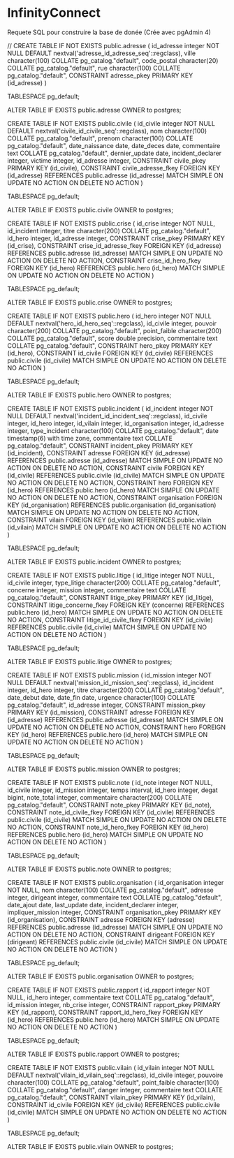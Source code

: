 # InfinityConnect


Requete SQL pour construire la base de donée (Crée avec pgAdmin 4)


// CREATE TABLE IF NOT EXISTS public.adresse
(
    id_adresse integer NOT NULL DEFAULT nextval('adresse_id_adresse_seq'::regclass),
    ville character(100) COLLATE pg_catalog."default",
    code_postal character(20) COLLATE pg_catalog."default",
    rue character(100) COLLATE pg_catalog."default",
    CONSTRAINT adresse_pkey PRIMARY KEY (id_adresse)
)

TABLESPACE pg_default;

ALTER TABLE IF EXISTS public.adresse
    OWNER to postgres;

    
CREATE TABLE IF NOT EXISTS public.civile
(
    id_civile integer NOT NULL DEFAULT nextval('civile_id_civile_seq'::regclass),
    nom character(100) COLLATE pg_catalog."default",
    prenom character(100) COLLATE pg_catalog."default",
    date_naissance date,
    date_deces date,
    commentaire text COLLATE pg_catalog."default",
    dernier_update date,
    incident_declarer integer,
    victime integer,
    id_adresse integer,
    CONSTRAINT civile_pkey PRIMARY KEY (id_civile),
    CONSTRAINT civile_adresse_fkey FOREIGN KEY (id_adresse)
        REFERENCES public.adresse (id_adresse) MATCH SIMPLE
        ON UPDATE NO ACTION
        ON DELETE NO ACTION
)

TABLESPACE pg_default;

ALTER TABLE IF EXISTS public.civile
    OWNER to postgres;

CREATE TABLE IF NOT EXISTS public.crise
(
    id_crise integer NOT NULL,
    id_incident integer,
    titre character(200) COLLATE pg_catalog."default",
    id_hero integer,
    id_adresse integer,
    CONSTRAINT crise_pkey PRIMARY KEY (id_crise),
    CONSTRAINT crise_id_adresse_fkey FOREIGN KEY (id_adresse)
        REFERENCES public.adresse (id_adresse) MATCH SIMPLE
        ON UPDATE NO ACTION
        ON DELETE NO ACTION,
    CONSTRAINT crise_id_hero_fkey FOREIGN KEY (id_hero)
        REFERENCES public.hero (id_hero) MATCH SIMPLE
        ON UPDATE NO ACTION
        ON DELETE NO ACTION
)

TABLESPACE pg_default;

ALTER TABLE IF EXISTS public.crise
    OWNER to postgres;



CREATE TABLE IF NOT EXISTS public.hero
(
    id_hero integer NOT NULL DEFAULT nextval('hero_id_hero_seq'::regclass),
    id_civile integer,
    pouvoir character(200) COLLATE pg_catalog."default",
    point_faible character(200) COLLATE pg_catalog."default",
    score double precision,
    commentaire text COLLATE pg_catalog."default",
    CONSTRAINT hero_pkey PRIMARY KEY (id_hero),
    CONSTRAINT id_civile FOREIGN KEY (id_civile)
        REFERENCES public.civile (id_civile) MATCH SIMPLE
        ON UPDATE NO ACTION
        ON DELETE NO ACTION
)

TABLESPACE pg_default;

ALTER TABLE IF EXISTS public.hero
    OWNER to postgres;

CREATE TABLE IF NOT EXISTS public.incident
(
    id_incident integer NOT NULL DEFAULT nextval('incident_id_incident_seq'::regclass),
    id_civile integer,
    id_hero integer,
    id_vilain integer,
    id_organisation integer,
    id_adresse integer,
    type_incident character(100) COLLATE pg_catalog."default",
    date timestamp(6) with time zone,
    commentaire text COLLATE pg_catalog."default",
    CONSTRAINT incident_pkey PRIMARY KEY (id_incident),
    CONSTRAINT adresse FOREIGN KEY (id_adresse)
        REFERENCES public.adresse (id_adresse) MATCH SIMPLE
        ON UPDATE NO ACTION
        ON DELETE NO ACTION,
    CONSTRAINT civile FOREIGN KEY (id_civile)
        REFERENCES public.civile (id_civile) MATCH SIMPLE
        ON UPDATE NO ACTION
        ON DELETE NO ACTION,
    CONSTRAINT hero FOREIGN KEY (id_hero)
        REFERENCES public.hero (id_hero) MATCH SIMPLE
        ON UPDATE NO ACTION
        ON DELETE NO ACTION,
    CONSTRAINT organisation FOREIGN KEY (id_organisation)
        REFERENCES public.organisation (id_organisation) MATCH SIMPLE
        ON UPDATE NO ACTION
        ON DELETE NO ACTION,
    CONSTRAINT vilain FOREIGN KEY (id_vilain)
        REFERENCES public.vilain (id_vilain) MATCH SIMPLE
        ON UPDATE NO ACTION
        ON DELETE NO ACTION
)

TABLESPACE pg_default;

ALTER TABLE IF EXISTS public.incident
    OWNER to postgres;



CREATE TABLE IF NOT EXISTS public.litige
(
    id_litige integer NOT NULL,
    id_civile integer,
    type_litige character(200) COLLATE pg_catalog."default",
    concerne integer,
    mission integer,
    commentaire text COLLATE pg_catalog."default",
    CONSTRAINT litige_pkey PRIMARY KEY (id_litige),
    CONSTRAINT litige_concerne_fkey FOREIGN KEY (concerne)
        REFERENCES public.hero (id_hero) MATCH SIMPLE
        ON UPDATE NO ACTION
        ON DELETE NO ACTION,
    CONSTRAINT litige_id_civile_fkey FOREIGN KEY (id_civile)
        REFERENCES public.civile (id_civile) MATCH SIMPLE
        ON UPDATE NO ACTION
        ON DELETE NO ACTION
)

TABLESPACE pg_default;

ALTER TABLE IF EXISTS public.litige
    OWNER to postgres;


CREATE TABLE IF NOT EXISTS public.mission
(
    id_mission integer NOT NULL DEFAULT nextval('mission_id_mission_seq'::regclass),
    id_incident integer,
    id_hero integer,
    titre character(200) COLLATE pg_catalog."default",
    date_debut date,
    date_fin date,
    urgence character(100) COLLATE pg_catalog."default",
    id_adresse integer,
    CONSTRAINT mission_pkey PRIMARY KEY (id_mission),
    CONSTRAINT adresse FOREIGN KEY (id_adresse)
        REFERENCES public.adresse (id_adresse) MATCH SIMPLE
        ON UPDATE NO ACTION
        ON DELETE NO ACTION,
    CONSTRAINT hero FOREIGN KEY (id_hero)
        REFERENCES public.hero (id_hero) MATCH SIMPLE
        ON UPDATE NO ACTION
        ON DELETE NO ACTION
)

TABLESPACE pg_default;

ALTER TABLE IF EXISTS public.mission
    OWNER to postgres;



CREATE TABLE IF NOT EXISTS public.note
(
    id_note integer NOT NULL,
    id_civile integer,
    id_mission integer,
    temps interval,
    id_hero integer,
    degat bigint,
    note_total integer,
    commentaire character(200) COLLATE pg_catalog."default",
    CONSTRAINT note_pkey PRIMARY KEY (id_note),
    CONSTRAINT note_id_civile_fkey FOREIGN KEY (id_civile)
        REFERENCES public.civile (id_civile) MATCH SIMPLE
        ON UPDATE NO ACTION
        ON DELETE NO ACTION,
    CONSTRAINT note_id_hero_fkey FOREIGN KEY (id_hero)
        REFERENCES public.hero (id_hero) MATCH SIMPLE
        ON UPDATE NO ACTION
        ON DELETE NO ACTION
)

TABLESPACE pg_default;

ALTER TABLE IF EXISTS public.note
    OWNER to postgres;




CREATE TABLE IF NOT EXISTS public.organisation
(
    id_organisation integer NOT NULL,
    nom character(100) COLLATE pg_catalog."default",
    adresse integer,
    dirigeant integer,
    commentaire text COLLATE pg_catalog."default",
    date_ajout date,
    last_update date,
    incident_declarer integer,
    impliquer_mission integer,
    CONSTRAINT organisation_pkey PRIMARY KEY (id_organisation),
    CONSTRAINT adresse FOREIGN KEY (adresse)
        REFERENCES public.adresse (id_adresse) MATCH SIMPLE
        ON UPDATE NO ACTION
        ON DELETE NO ACTION,
    CONSTRAINT dirigeant FOREIGN KEY (dirigeant)
        REFERENCES public.civile (id_civile) MATCH SIMPLE
        ON UPDATE NO ACTION
        ON DELETE NO ACTION
)

TABLESPACE pg_default;

ALTER TABLE IF EXISTS public.organisation
    OWNER to postgres;





CREATE TABLE IF NOT EXISTS public.rapport
(
    id_rapport integer NOT NULL,
    id_hero integer,
    commentaire text COLLATE pg_catalog."default",
    id_mission integer,
    nb_crise integer,
    CONSTRAINT rapport_pkey PRIMARY KEY (id_rapport),
    CONSTRAINT rapport_id_hero_fkey FOREIGN KEY (id_hero)
        REFERENCES public.hero (id_hero) MATCH SIMPLE
        ON UPDATE NO ACTION
        ON DELETE NO ACTION
)

TABLESPACE pg_default;

ALTER TABLE IF EXISTS public.rapport
    OWNER to postgres;



CREATE TABLE IF NOT EXISTS public.vilain
(
    id_vilain integer NOT NULL DEFAULT nextval('vilain_id_vilain_seq'::regclass),
    id_civile integer,
    pouvoire character(100) COLLATE pg_catalog."default",
    point_faible character(100) COLLATE pg_catalog."default",
    danger integer,
    commentaire text COLLATE pg_catalog."default",
    CONSTRAINT vilain_pkey PRIMARY KEY (id_vilain),
    CONSTRAINT id_civile FOREIGN KEY (id_civile)
        REFERENCES public.civile (id_civile) MATCH SIMPLE
        ON UPDATE NO ACTION
        ON DELETE NO ACTION
)

TABLESPACE pg_default;

ALTER TABLE IF EXISTS public.vilain
    OWNER to postgres;



